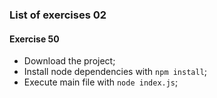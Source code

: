 ### List of exercises 02
#### Exercise 50

- Download the project;
- Install node dependencies with `npm install`;
- Execute main file with `node index.js`;